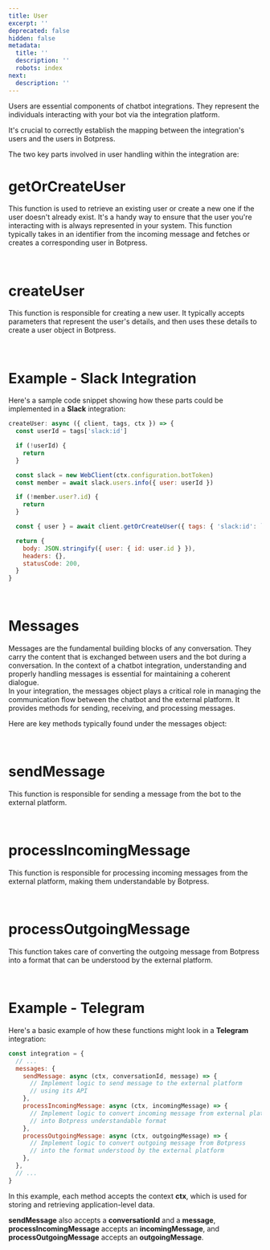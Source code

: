 ```yaml
---
title: User
excerpt: ''
deprecated: false
hidden: false
metadata:
  title: ''
  description: ''
  robots: index
next:
  description: ''
---
```

Users are essential components of chatbot integrations. They represent the individuals interacting with your bot via the integration platform.

It's crucial to correctly establish the mapping between the integration's users and the users in Botpress.

The two key parts involved in user handling within the integration are:

# getOrCreateUser

This function is used to retrieve an existing user or create a new one if the user doesn't already exist. It's a handy way to ensure that the user you're interacting with is always represented in your system. This function typically takes in an identifier from the incoming message and fetches or creates a corresponding user in Botpress.

<br />

# createUser

This function is responsible for creating a new user. It typically accepts parameters that represent the user's details, and then uses these details to create a user object in Botpress.

<br />

# Example - Slack Integration

Here's a sample code snippet showing how these parts could be implemented in a **Slack** integration:

```javascript
createUser: async ({ client, tags, ctx }) => {
  const userId = tags['slack:id']

  if (!userId) {
    return
  }

  const slack = new WebClient(ctx.configuration.botToken)
  const member = await slack.users.info({ user: userId })

  if (!member.user?.id) {
    return
  }

  const { user } = await client.getOrCreateUser({ tags: { 'slack:id': `${member.user?.id}` } })

  return {
    body: JSON.stringify({ user: { id: user.id } }),
    headers: {},
    statusCode: 200,
  }
}
```

<br />

# Messages

Messages are the fundamental building blocks of any conversation. They carry the content that is exchanged between users and the bot during a conversation. In the context of a chatbot integration, understanding and properly handling messages is essential for maintaining a coherent dialogue.  
In your integration, the messages object plays a critical role in managing the communication flow between the chatbot and the external platform. It provides methods for sending, receiving, and processing messages.

Here are key methods typically found under the messages object:

<br />

# sendMessage

This function is responsible for sending a message from the bot to the external platform.

<br />

# processIncomingMessage

This function is responsible for processing incoming messages from the external platform, making them understandable by Botpress.

<br />

# processOutgoingMessage

This function takes care of converting the outgoing message from Botpress into a format that can be understood by the external platform.

<br />

# Example - Telegram

Here's a basic example of how these functions might look in a **Telegram** integration:

```javascript
const integration = {
  // ...
  messages: {
    sendMessage: async (ctx, conversationId, message) => {
      // Implement logic to send message to the external platform
      // using its API
    },
    processIncomingMessage: async (ctx, incomingMessage) => {
      // Implement logic to convert incoming message from external platform
      // into Botpress understandable format
    },
    processOutgoingMessage: async (ctx, outgoingMessage) => {
      // Implement logic to convert outgoing message from Botpress
      // into the format understood by the external platform
    },
  },
  // ...
}
```

In this example, each method accepts the context **ctx**, which is used for storing and retrieving application-level data.

**sendMessage** also accepts a **conversationId** and a **message**,  
**processIncomingMessage** accepts an **incomingMessage**, and **processOutgoingMessage** accepts an **outgoingMessage**.